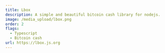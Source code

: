 ```yaml
---
title: Lbox
description: A simple and beautiful bitcoin cash library for nodejs.
image: /media_upload/lbox.png
order: 2
flags:
  - Typescript
  - Bitcoin cash
url: https://lbox.js.org
---
```


